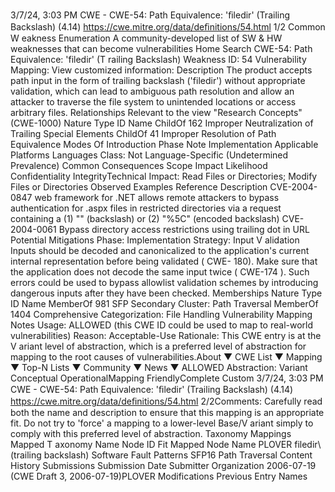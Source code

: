 3/7/24, 3:03 PM CWE - CWE-54: Path Equivalence: 'ﬁledir\' (Trailing Backslash) (4.14)
https://cwe.mitre.org/data/deﬁnitions/54.html 1/2
Common W eakness Enumeration
A community-developed list of SW & HW weaknesses that can become
vulnerabilities
Home Search
CWE-54: Path Equivalence: 'filedir\' (T railing Backslash)
Weakness ID: 54
Vulnerability Mapping: 
View customized information:
 Description
The product accepts path input in the form of trailing backslash ('filedir\') without appropriate validation, which can lead to ambiguous
path resolution and allow an attacker to traverse the file system to unintended locations or access arbitrary files.
 Relationships
 Relevant to the view "Research Concepts" (CWE-1000)
Nature Type ID Name
ChildOf 162 Improper Neutralization of Trailing Special Elements
ChildOf 41 Improper Resolution of Path Equivalence
 Modes Of Introduction
Phase Note
Implementation
 Applicable Platforms
Languages
Class: Not Language-Specific (Undetermined Prevalence)
 Common Consequences
Scope Impact Likelihood
Confidentiality
IntegrityTechnical Impact: Read Files or Directories; Modify Files or Directories
 Observed Examples
Reference Description
CVE-2004-0847 web framework for .NET allows remote attackers to bypass authentication for .aspx files in restricted
directories via a request containing a (1) "\" (backslash) or (2) "%5C" (encoded backslash)
CVE-2004-0061 Bypass directory access restrictions using trailing dot in URL
 Potential Mitigations
Phase: Implementation
Strategy: Input V alidation
Inputs should be decoded and canonicalized to the application's current internal representation before being validated ( CWE-
180). Make sure that the application does not decode the same input twice ( CWE-174 ). Such errors could be used to bypass
allowlist validation schemes by introducing dangerous inputs after they have been checked.
 Memberships
Nature Type ID Name
MemberOf 981 SFP Secondary Cluster: Path Traversal
MemberOf 1404 Comprehensive Categorization: File Handling
 Vulnerability Mapping Notes
Usage: ALLOWED (this CWE ID could be used to map to real-world vulnerabilities)
Reason: Acceptable-Use
Rationale:
This CWE entry is at the V ariant level of abstraction, which is a preferred level of abstraction for mapping to the root causes of
vulnerabilities.About ▼ CWE List ▼ Mapping ▼ Top-N Lists ▼ Community ▼ News ▼
ALLOWED
Abstraction: Variant
Conceptual OperationalMapping
FriendlyComplete Custom
3/7/24, 3:03 PM CWE - CWE-54: Path Equivalence: 'ﬁledir\' (Trailing Backslash) (4.14)
https://cwe.mitre.org/data/deﬁnitions/54.html 2/2Comments:
Carefully read both the name and description to ensure that this mapping is an appropriate fit. Do not try to 'force' a mapping to a
lower-level Base/V ariant simply to comply with this preferred level of abstraction.
 Taxonomy Mappings
Mapped T axonomy Name Node ID Fit Mapped Node Name
PLOVER filedir\ (trailing backslash)
Software Fault Patterns SFP16 Path Traversal
 Content History
 Submissions
Submission Date Submitter Organization
2006-07-19
(CWE Draft 3, 2006-07-19)PLOVER
 Modifications
 Previous Entry Names